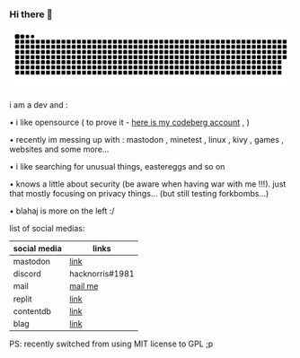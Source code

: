 ### Hi there 👋

![](https://github.com/hacknorris-aka-penguin/hacknorris-aka-penguin/blob/output/github-contribution-grid-snake.svg)

i am a dev and :

• i like opensource ( to prove it - [here is my codeberg account](https://codeberg.org/hacknorris) , )

• recently im messing up with : mastodon , minetest , linux , kivy , games , websites and some more...

• i like searching for unusual things, eastereggs and so on

• knows a little about security (be aware when having war with me !!!). just that mostly focusing on privacy things... (but still testing forkbombs...)

• blahaj is more on the left :/

list of social medias:


|social media | links |
|--|--|
| mastodon | <a rel="me" href="https://mastodon.social/@hacknorris">link</a> |
| discord | hacknorris#1981 |
| mail | <a href="mailto:hacknorris@tutanota.com"> mail me </a> |
| replit | <a rel="me" href="https://replit.com/@hacknorris">link</a> |
| contentdb | <a rel="me" href="https://content.minetest.net/users/hacknorris/">link</a> |
| blag | <a rel="me" href="https://hacknorris-aka-penguin.github.io/">link</a> |

PS: recently switched from using MIT license to GPL ;p

